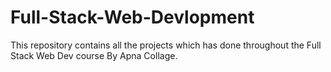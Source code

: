 # Full-Stack-Web-Devlopment
This repository contains all the projects which has done throughout the Full Stack Web Dev course By Apna Collage.
